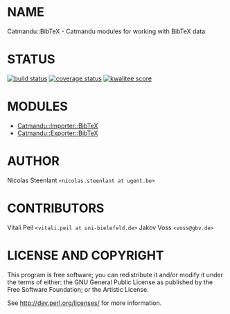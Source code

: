 # NAME

Catmandu::BibTeX - Catmandu modules for working with BibTeX data

# STATUS

<p>
<a href="https://travis-ci.org/LibreCat/Catmandu-BibTeX"><img src="https://travis-ci.org/LibreCat/Catmandu-Catmandu-BibTeX.svg?branch=master" alt="build status" /></a>
<a href="https://coveralls.io/r/LibreCat/Catmandu-Catmandu-BibTeX"><img src="https://coveralls.io/repos/LibreCat/Catmandu-Catmandu-BibTeX/badge.png?branch=master" alt="coverage status" /></a>
<a href="http://cpants.cpanauthors.org/dist/Catmandu-Catmandu-BibTeX"><img src="http://cpants.cpanauthors.org/dist/Catmandu-Catmandu-BibTeX.png" alt="kwalitee score" /></a>
</p>

# MODULES

- [Catmandu::Importer::BibTeX](https://metacpan.org/pod/Catmandu::Importer::BibTeX)
- [Catmandu::Exporter::BibTeX](https://metacpan.org/pod/Catmandu::Exporter::BibTeX)

# AUTHOR

Nicolas Steenlant `<nicolas.steenlant at ugent.be>`

# CONTRIBUTORS

Vitali Peil `<vitali.peil at uni-bielefeld.de>`
Jakov Voss `<voss@gbv.de>`

# LICENSE AND COPYRIGHT

This program is free software; you can redistribute it and/or modify it
under the terms of either: the GNU General Public License as published
by the Free Software Foundation; or the Artistic License.

See http://dev.perl.org/licenses/ for more information.
